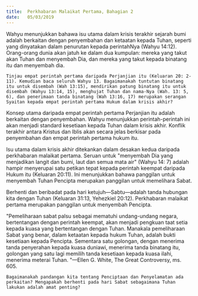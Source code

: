 ```yaml
---
title:  Perkhabaran Malaikat Pertama, Bahagian 2
date:   05/03/2019
---
```


Wahyu menunjukkan bahawa isu utama dalam krisis terakhir sejarah bumi adalah berkaitan dengan penyembahan dan ketaatan kepada Tuhan, seperti yang dinyatakan dalam penurutan kepada perintahNya (Wahyu 14:12). Orang-orang dunia akan jatuh ke dalam dua kumpulan: mereka yang takut akan Tuhan dan menyembah Dia, dan mereka yang takut kepada binatang itu dan menyembah dia.

`Tinjau empat perintah pertama daripada Perjanjian itu (Keluaran 20: 2-11). Kemudian baca seluruh Wahyu 13. Bagaimanakah tuntutan binatang itu untuk disembah (Wah 13:15), mendirikan patung binatang itu untuk disembah (Wahyu 13:14, 15), menghujat Tuhan dan nama-Nya (Wah. 13: 5, 6), dan penerimaan tanda binatang (Wah 13:16, 17) merupakan serangan Syaitan kepada empat perintah pertama Hukum dalam krisis akhir?`

Konsep utama daripada empat perintah pertama Perjanjian itu adalah berkaitan dengan penyembahan. Wahyu menunjukkan perintah-perintah ini akan menjadi standard kesetiaan kepada Tuhan dalam krisis akhir. Konflik terakhir antara Kristus dan Iblis akan secara jelas berkisar pada penyembahan dan empat perintah pertama hukum itu.

Isu utama dalam krisis akhir ditekankan dalam desakan kedua daripada perkhabaran malaikat pertama. Seruan untuk "menyembah Dia yang menjadikan langit dan bumi, laut dan semua mata air" (Wahyu 14: 7) adalah hampir  menyerupai satu  petikan tepat kepada perintah keempat daripada Hukum  itu (Keluaran 20:11). Ini menunjukkan bahawa panggilan untuk menyembah Tuhan Pencipta merupakan panggilan untuk   memelihara Sabat.

Berhenti dan beribadat  pada hari ketujuh—Sabtu—adalah tanda     hubungan kita dengan Tuhan (Keluaran 31:13, Yehezkiel 20:12). Perkhabaran malaikat pertama merupakan panggilan untuk menyembah Pencipta. 

"Pemeliharaan sabat palsu sebagai mematuhi undang-undang negara, bertentangan dengan perintah keempat, akan menjadi pengkuan taat setia kepada kuasa yang bertentangan dengan Tuhan. Manakala   pemeliharaan Sabat yang benar, dalam ketaatan kepada hukum Tuhan, adalah bukti kesetiaan kepada Pencipta. Sementara satu golongan, dengan menerima tanda penyerahan kepada kuasa duniawi, menerima tanda binatang itu, golongan yang satu lagi  memilih tanda kesetiaan kepada kuasa ilahi, menerima meterai Tuhan. "—Ellen  G. White, The Great Controversy, ms. 605.

`Bagaimanakah pandangan kita tentang Penciptaan dan Penyelamatan ada perkaitan? Mengapakah berhenti pada hari Sabat sebagaimana Tuhan lakukan adalah amat penting?`